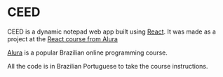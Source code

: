 # CEED

CEED is a dynamic notepad web app built using [React](https://reactjs.org/). It was made as a project at the [React course from Alura](https://cursos.alura.com.br/course/react-js)

[Alura](https://www.alura.com.br/sobre) is a popular Brazilian online programming course.

All the code is in Brazilian Portuguese to take the course instructions.




